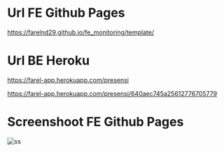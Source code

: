 # Url FE Github Pages

https://farelnd29.github.io/fe_monitoring/template/

# Url BE Heroku

https://farel-app.herokuapp.com/presensi

https://farel-app.herokuapp.com/presensi/640aec745a25612776705779

# Screenshoot FE Github Pages

![ss](https://user-images.githubusercontent.com/125639100/232233172-f5cd226e-3b4b-4494-ae5d-93022cd5ff50.png)

